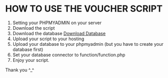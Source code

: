 # HOW TO USE THE VOUCHER SCRIPT
1. Setting your PHPMYADMIN on your server
2. Download the script
3. Download the database [Download Database](https://drive.google.com/file/d/1-M-R8saEEi8-B5YxUH55JpOm3tIRwMLf/view?usp=sharing)
4. Upload your script to your hosting
5. Upload your database to your phpmyadmin (but you have to create your database first)
6. Set your database connector to function/function.php
7. Enjoy your script.

Thank you ^_^

